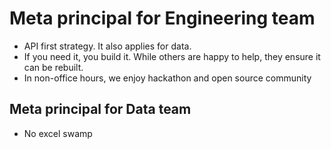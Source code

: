 # Meta principal for Engineering team
- API first strategy. It also applies for data.
- If you need it, you build it. While others are happy to help, they ensure it can be rebuilt.
- In non-office hours, we enjoy hackathon and open source community
## Meta principal for Data team
- No excel swamp
